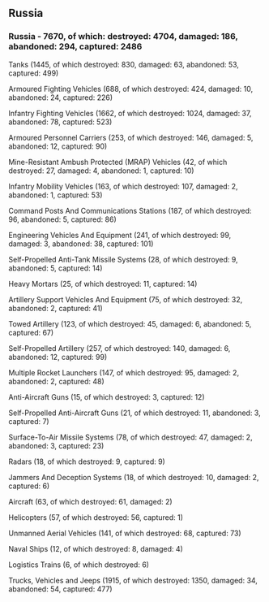 
 
 ## Russia
 
 ### Russia - 7670, of which: destroyed: 4704, damaged: 186, abandoned: 294, captured: 2486

 

 

 Tanks (1445, of which destroyed: 830, damaged: 63, abandoned: 53, captured: 499)

 Armoured Fighting Vehicles (688, of which destroyed: 424, damaged: 10, abandoned: 24, captured: 226)

 Infantry Fighting Vehicles (1662, of which destroyed: 1024, damaged: 37, abandoned: 78, captured: 523)

 Armoured Personnel Carriers (253, of which destroyed: 146, damaged: 5, abandoned: 12, captured: 90)

 Mine-Resistant Ambush Protected (MRAP) Vehicles (42, of which destroyed: 27, damaged: 4, abandoned: 1, captured: 10)

 Infantry Mobility Vehicles (163, of which destroyed: 107, damaged: 2, abandoned: 1, captured: 53)

 Command Posts And Communications Stations (187, of which destroyed: 96, abandoned: 5, captured: 86)

 Engineering Vehicles And Equipment (241, of which destroyed: 99, damaged: 3, abandoned: 38, captured: 101)

 Self-Propelled Anti-Tank Missile Systems (28, of which destroyed: 9, abandoned: 5, captured: 14)

 Heavy Mortars (25, of which destroyed: 11, captured: 14)

 Artillery Support Vehicles And Equipment (75, of which destroyed: 32, abandoned: 2, captured: 41)

 Towed Artillery (123, of which destroyed: 45, damaged: 6, abandoned: 5, captured: 67)

 Self-Propelled Artillery (257, of which destroyed: 140, damaged: 6, abandoned: 12, captured: 99)

 Multiple Rocket Launchers (147, of which destroyed: 95, damaged: 2, abandoned: 2, captured: 48)

 Anti-Aircraft Guns (15, of which destroyed: 3, captured: 12)

 Self-Propelled Anti-Aircraft Guns (21, of which destroyed: 11, abandoned: 3, captured: 7)

 Surface-To-Air Missile Systems (78, of which destroyed: 47, damaged: 2, abandoned: 3, captured: 23)

 Radars (18, of which destroyed: 9, captured: 9)

 Jammers And Deception Systems (18, of which destroyed: 10, damaged: 2, captured: 6)

 Aircraft (63, of which destroyed: 61, damaged: 2)

 Helicopters (57, of which destroyed: 56, captured: 1)

 Unmanned Aerial Vehicles (141, of which destroyed: 68, captured: 73)

 Naval Ships (12, of which destroyed: 8, damaged: 4)

 Logistics Trains (6, of which destroyed: 6)

 Trucks, Vehicles and Jeeps (1915, of which destroyed: 1350, damaged: 34, abandoned: 54, captured: 477)

